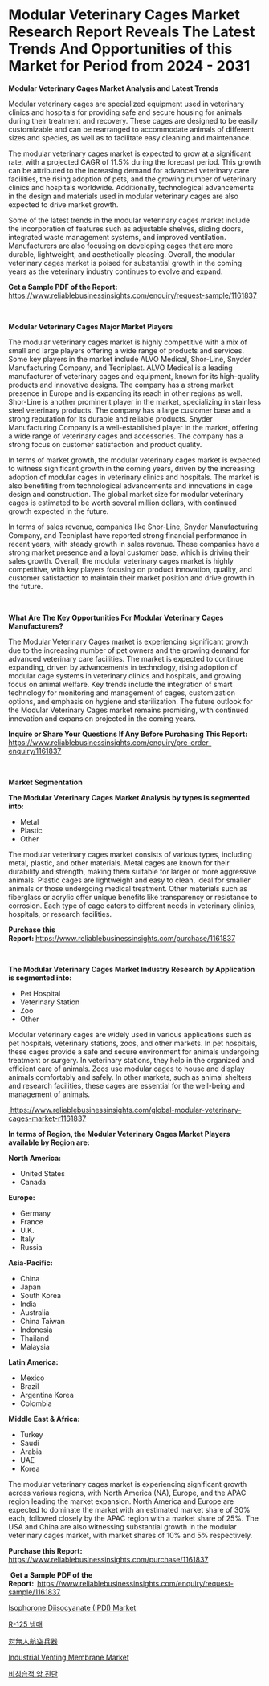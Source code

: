 <p><h1>Modular Veterinary Cages Market Research Report Reveals The Latest Trends And Opportunities of this Market for Period from 2024 - 2031</h1></p><p><strong>Modular Veterinary Cages Market Analysis and Latest Trends</strong></p>
<p><p>Modular veterinary cages are specialized equipment used in veterinary clinics and hospitals for providing safe and secure housing for animals during their treatment and recovery. These cages are designed to be easily customizable and can be rearranged to accommodate animals of different sizes and species, as well as to facilitate easy cleaning and maintenance.</p><p>The modular veterinary cages market is expected to grow at a significant rate, with a projected CAGR of 11.5% during the forecast period. This growth can be attributed to the increasing demand for advanced veterinary care facilities, the rising adoption of pets, and the growing number of veterinary clinics and hospitals worldwide. Additionally, technological advancements in the design and materials used in modular veterinary cages are also expected to drive market growth.</p><p>Some of the latest trends in the modular veterinary cages market include the incorporation of features such as adjustable shelves, sliding doors, integrated waste management systems, and improved ventilation. Manufacturers are also focusing on developing cages that are more durable, lightweight, and aesthetically pleasing. Overall, the modular veterinary cages market is poised for substantial growth in the coming years as the veterinary industry continues to evolve and expand.</p></p>
<p><strong>Get a Sample PDF of the Report:&nbsp;</strong> <a href="https://www.reliablebusinessinsights.com/enquiry/request-sample/1161837">https://www.reliablebusinessinsights.com/enquiry/request-sample/1161837</a></p>
<p>&nbsp;</p>
<p><strong>Modular Veterinary Cages Major Market Players</strong></p>
<p><p>The modular veterinary cages market is highly competitive with a mix of small and large players offering a wide range of products and services. Some key players in the market include ALVO Medical, Shor-Line, Snyder Manufacturing Company, and Tecniplast. ALVO Medical is a leading manufacturer of veterinary cages and equipment, known for its high-quality products and innovative designs. The company has a strong market presence in Europe and is expanding its reach in other regions as well. Shor-Line is another prominent player in the market, specializing in stainless steel veterinary products. The company has a large customer base and a strong reputation for its durable and reliable products. Snyder Manufacturing Company is a well-established player in the market, offering a wide range of veterinary cages and accessories. The company has a strong focus on customer satisfaction and product quality.</p><p>In terms of market growth, the modular veterinary cages market is expected to witness significant growth in the coming years, driven by the increasing adoption of modular cages in veterinary clinics and hospitals. The market is also benefiting from technological advancements and innovations in cage design and construction. The global market size for modular veterinary cages is estimated to be worth several million dollars, with continued growth expected in the future.</p><p>In terms of sales revenue, companies like Shor-Line, Snyder Manufacturing Company, and Tecniplast have reported strong financial performance in recent years, with steady growth in sales revenue. These companies have a strong market presence and a loyal customer base, which is driving their sales growth. Overall, the modular veterinary cages market is highly competitive, with key players focusing on product innovation, quality, and customer satisfaction to maintain their market position and drive growth in the future.</p></p>
<p>&nbsp;</p>
<p><strong>What Are The Key Opportunities For Modular Veterinary Cages Manufacturers?</strong></p>
<p><p>The Modular Veterinary Cages market is experiencing significant growth due to the increasing number of pet owners and the growing demand for advanced veterinary care facilities. The market is expected to continue expanding, driven by advancements in technology, rising adoption of modular cage systems in veterinary clinics and hospitals, and growing focus on animal welfare. Key trends include the integration of smart technology for monitoring and management of cages, customization options, and emphasis on hygiene and sterilization. The future outlook for the Modular Veterinary Cages market remains promising, with continued innovation and expansion projected in the coming years.</p></p>
<p><strong>Inquire or Share Your Questions If Any Before Purchasing This Report:</strong> <a href="https://www.reliablebusinessinsights.com/enquiry/pre-order-enquiry/1161837">https://www.reliablebusinessinsights.com/enquiry/pre-order-enquiry/1161837</a></p>
<p>&nbsp;</p>
<p><strong>Market Segmentation</strong></p>
<p><strong>The Modular Veterinary Cages Market Analysis by types is segmented into:</strong></p>
<p><ul><li>Metal</li><li>Plastic</li><li>Other</li></ul></p>
<p><p>The modular veterinary cages market consists of various types, including metal, plastic, and other materials. Metal cages are known for their durability and strength, making them suitable for larger or more aggressive animals. Plastic cages are lightweight and easy to clean, ideal for smaller animals or those undergoing medical treatment. Other materials such as fiberglass or acrylic offer unique benefits like transparency or resistance to corrosion. Each type of cage caters to different needs in veterinary clinics, hospitals, or research facilities.</p></p>
<p><strong>Purchase this Report:&nbsp;</strong><a href="https://www.reliablebusinessinsights.com/purchase/1161837">https://www.reliablebusinessinsights.com/purchase/1161837</a></p>
<p>&nbsp;</p>
<p><strong>The Modular Veterinary Cages Market Industry Research by Application is segmented into:</strong></p>
<p><ul><li>Pet Hospital</li><li>Veterinary Station</li><li>Zoo</li><li>Other</li></ul></p>
<p><p>Modular veterinary cages are widely used in various applications such as pet hospitals, veterinary stations, zoos, and other markets. In pet hospitals, these cages provide a safe and secure environment for animals undergoing treatment or surgery. In veterinary stations, they help in the organized and efficient care of animals. Zoos use modular cages to house and display animals comfortably and safely. In other markets, such as animal shelters and research facilities, these cages are essential for the well-being and management of animals.</p></p>
<p><a href="https://www.reliablebusinessinsights.com/global-modular-veterinary-cages-market-r1161837">&nbsp;https://www.reliablebusinessinsights.com/global-modular-veterinary-cages-market-r1161837</a></p>
<p><strong>In terms of Region, the Modular Veterinary Cages Market Players available by Region are:</strong></p>
<p>
    <p> <strong> North America: </strong>
        <ul>
            <li>United States</li>
            <li>Canada</li>
        </ul>
        </p> 
    <p> <strong> Europe: </strong>
        <ul>
            <li>Germany</li>
            <li>France</li>
            <li>U.K.</li>
            <li>Italy</li>
            <li>Russia</li>
        </ul>
        </p> 
    <p> <strong> Asia-Pacific: </strong>
        <ul>
            <li>China</li>
            <li>Japan</li>
            <li>South Korea</li>
            <li>India</li>
            <li>Australia</li>
            <li>China Taiwan</li>
            <li>Indonesia</li>
            <li>Thailand</li>
            <li>Malaysia</li>
        </ul>
        </p> 
    <p> <strong> Latin America: </strong>
        <ul>
            <li>Mexico</li>
            <li>Brazil</li>
            <li>Argentina Korea</li>
            <li>Colombia</li>
        </ul>
        </p> 
    <p> <strong> Middle East & Africa: </strong>
        <ul>
            <li>Turkey</li>
            <li>Saudi</li>
            <li>Arabia</li>
            <li>UAE</li>
            <li>Korea</li>
        </ul>
    </p>
    </p>
<p><p>The modular veterinary cages market is experiencing significant growth across various regions, with North America (NA), Europe, and the APAC region leading the market expansion. North America and Europe are expected to dominate the market with an estimated market share of 30% each, followed closely by the APAC region with a market share of 25%. The USA and China are also witnessing substantial growth in the modular veterinary cages market, with market shares of 10% and 5% respectively.</p></p>
<p><strong>Purchase this Report: </strong><a href="https://www.reliablebusinessinsights.com/purchase/1161837">https://www.reliablebusinessinsights.com/purchase/1161837</a></p>
<p>&nbsp;<strong>Get a Sample PDF of the Report:&nbsp;&nbsp;</strong><a href="https://www.reliablebusinessinsights.com/enquiry/request-sample/1161837">https://www.reliablebusinessinsights.com/enquiry/request-sample/1161837</a></p>
<p><strong></strong></p>
<p><p><a href="https://github.com/angeliabkratze/Market-Research-Report-List-1/blob/main/isophorone-diisocyanate-ipdi-market.md">Isophorone Diisocyanate (IPDI) Market</a></p><p><a href="https://github.com/milikokao84/Market-Research-Report-List-1/blob/main/240544789424.md">R-125 냉매</a></p><p><a href="https://github.com/EstelWisozk1/Market-Research-Report-List-1/blob/main/767944397922.md">対無人航空兵器</a></p><p><a href="https://github.com/Angelnienowdseej3e45z3p8c/Market-Research-Report-List-2/blob/main/industrial-venting-membrane-market.md">Industrial Venting Membrane Market</a></p><p><a href="https://github.com/airdrophoteveryday/Market-Research-Report-List-1/blob/main/178946889423.md">비침습적 암 진단</a></p></p>